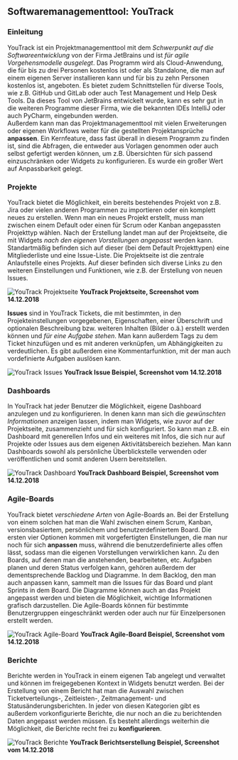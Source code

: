 ## Softwaremanagementtool: YouTrack
### Einleitung
YouTrack ist ein Projektmanagementtool mit dem _Schwerpunkt auf die Softwareentwicklung_ von der Firma JetBrains und ist _für agile Vorgehensmodelle ausgelegt_. Das Programm wird als Cloud-Anwendung, die für bis zu drei Personen kostenlos ist oder als Standalone, die man auf einem eigenen Server installieren kann und für bis zu zehn Personen kostenlos ist, angeboten. Es bietet zudem Schnittstellen für diverse Tools, wie z.B. GitHub und GitLab oder auch Test Management und Help Desk Tools. Da dieses Tool von JetBrains entwickelt wurde, kann es sehr gut in die weiteren Programme dieser Firma, wie die bekannten IDEs IntelliJ oder auch PyCharm, eingebunden werden.  
Außerdem kann man das Projektmanagementtool mit vielen Erweiterungen oder eigenen Workflows weiter für die gestellten Projektansprüche __anpassen__. Ein Kernfeature, dass fast überall in diesem Programm zu finden ist, sind die Abfragen, die entweder aus Vorlagen genommen oder auch selbst gefertigt werden können, um z.B. Übersichten für sich passend einzuschränken oder Widgets zu konfigurieren. Es wurde ein großer Wert auf Anpassbarkeit gelegt.

### Projekte
YouTrack bietet die Möglichkeit, ein bereits bestehendes Projekt von z.B. Jira oder vielen anderen Programmen zu importieren oder ein komplett neues zu erstellen. Wenn man ein neues Projekt erstellt, muss man zwischen einem Default oder einen für Scrum oder Kanban angepassten Projekttyp wählen. Nach der Erstellung landet man auf der Projektseite, die mit Widgets _nach den eigenen Vorstellungen angepasst_ werden kann. Standartmäßig befinden sich auf dieser (bei dem Default Projekttypen) eine Mitgliederliste und eine Issue-Liste. Die Projektseite ist die zentrale Anlaufstelle eines Projekts. Auf dieser befinden sich diverse Links zu den weiteren Einstellungen und Funktionen, wie z.B. der Erstellung von neuen Issues.  

![YouTrack Projektseite](./Abbildungen/Andre_Grellmann/YouTrack-Projektseite.PNG)  __YouTrack Projektseite, Screenshot vom 14.12.2018__  

__Issues__ sind in YouTrack Tickets, die mit bestimmten, in den Projekteinstellungen vorgegebenen, Eigenschaften, einer Überschrift und optionalen Beschreibung bzw. weiteren Inhalten (Bilder o.ä.) erstellt werden können und _für eine Aufgabe stehen_. Man kann außerdem Tags zu dem Ticket hinzufügen und es mit anderen verknüpfen, um Abhängigkeiten zu verdeutlichen. Es gibt außerdem eine Kommentarfunktion, mit der man auch vordefinierte Aufgaben auslösen kann.  

![YouTrack Issues](./Abbildungen/Andre_Grellmann/YouTrack-Issue.PNG)  __YouTrack Issue Beispiel, Screenshot vom 14.12.2018__

### Dashboards
In YouTrack hat jeder Benutzer die Möglichkeit, eigene Dashboard anzulegen und zu konfigurieren. In denen kann man sich die _gewünschten Informationen_ anzeigen lassen, indem man Widgets, wie zuvor auf der Projektseite, zusammenzieht und für sich konfiguriert. So kann man z.B. ein Dashboard mit generellen Infos und ein weiteres mit Infos, die sich nur auf Projekte oder Issues aus dem eigenen Aktivitätsbereich beziehen. Man kann Dashboards sowohl als persönliche Überblickstelle verwenden oder veröffentlichen und somit anderen Usern bereitstellen.  

![YouTrack Dashboard](./Abbildungen/Andre_Grellmann/YouTrack-Dashboard.PNG)  __YouTrack Dashboard Beispiel, Screenshot vom 14.12.2018__

### Agile-Boards
YouTrack bietet _verschiedene Arten_ von Agile-Boards an. Bei der Erstellung von einem solchen hat man die Wahl zwischen einem Scrum, Kanban, versionsbasiertem, persönlichem und benutzerdefiniertem Board. Die ersten vier Optionen kommen mit vorgefertigten Einstellungen, die man nur noch für sich __anpassen__ muss, während die benutzerdefinierte alles offen lässt, sodass man die eigenen Vorstellungen verwirklichen kann. Zu den Boards, auf denen man die anstehenden, bearbeiteten, etc. Aufgaben planen und deren Status verfolgen kann, gehören außerdem der dementsprechende Backlog und Diagramme. In dem Backlog, den man auch anpassen kann, sammelt man die Issues für das Board und plant Sprints in dem Board. Die Diagramme können auch an das Projekt angepasst werden und bieten die Möglichkeit, wichtige Informationen grafisch darzustellen. Die Agile-Boards können für bestimmte Benutzergruppen eingeschränkt werden oder auch nur für Einzelpersonen erstellt werden.  

![YouTrack Agile-Board](./Abbildungen/Andre_Grellmann/YouTrack-AgileBoard.PNG)  __YouTrack Agile-Board Beispiel, Screenshot vom 14.12.2018__

### Berichte
Berichte werden in YouTrack in einem eigenen Tab angelegt und verwaltet und können im freigegebenen Kontext in Widgets benutzt werden. Bei der Erstellung von einem Bericht hat man die Auswahl zwischen Ticketverteilungs-, Zeitleisten-, Zeitmanagement- und Statusänderungsberichten. In jeder von diesen Kategorien gibt es außerdem vorkonfigurierte Berichte, die nur noch an die zu berichtenden Daten angepasst werden müssen. Es besteht allerdings weiterhin die Möglichkeit, die Berichte recht frei zu __konfigurieren__.  

![YouTrack Berichte](./Abbildungen/Andre_Grellmann/YouTrack-Berichte.PNG)  __YouTrack Berichtserstellung Beispiel, Screenshot vom 14.12.2018__
